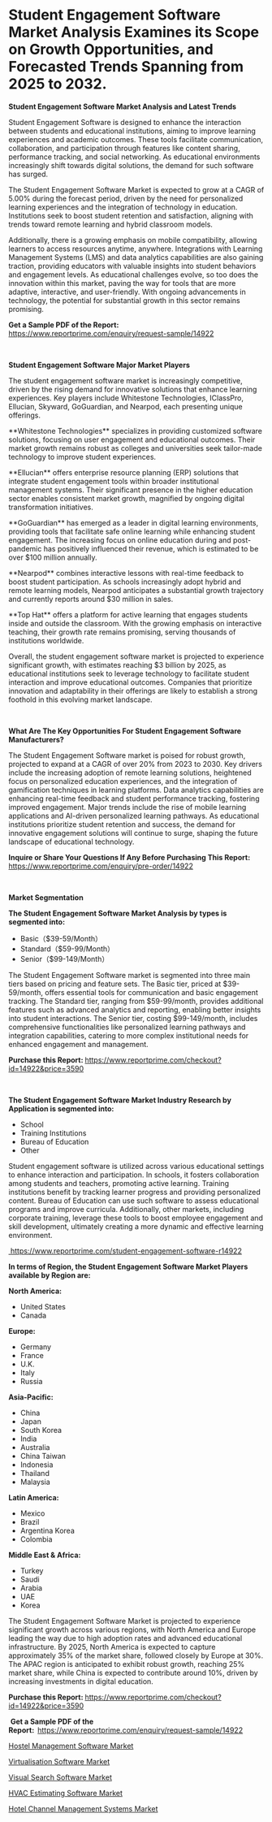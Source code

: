 <p><h1>Student Engagement Software Market Analysis Examines its Scope on Growth Opportunities, and Forecasted Trends Spanning from 2025 to 2032.</h1></p><p><strong>Student Engagement Software Market Analysis and Latest Trends</strong></p>
<p><p>Student Engagement Software is designed to enhance the interaction between students and educational institutions, aiming to improve learning experiences and academic outcomes. These tools facilitate communication, collaboration, and participation through features like content sharing, performance tracking, and social networking. As educational environments increasingly shift towards digital solutions, the demand for such software has surged.</p><p>The Student Engagement Software Market is expected to grow at a CAGR of 5.00% during the forecast period, driven by the need for personalized learning experiences and the integration of technology in education. Institutions seek to boost student retention and satisfaction, aligning with trends toward remote learning and hybrid classroom models. </p><p>Additionally, there is a growing emphasis on mobile compatibility, allowing learners to access resources anytime, anywhere. Integrations with Learning Management Systems (LMS) and data analytics capabilities are also gaining traction, providing educators with valuable insights into student behaviors and engagement levels. As educational challenges evolve, so too does the innovation within this market, paving the way for tools that are more adaptive, interactive, and user-friendly. With ongoing advancements in technology, the potential for substantial growth in this sector remains promising.</p></p>
<p><strong>Get a Sample PDF of the Report:&nbsp;</strong> <a href="https://www.reportprime.com/enquiry/request-sample/14922?utm_campaign=1832&utm_medium=2&utm_source=Github&utm_content=ia&utm_term=20032025&utm_id=student-engagement-software">https://www.reportprime.com/enquiry/request-sample/14922</a></p>
<p>&nbsp;</p>
<p><strong>Student Engagement Software Major Market Players</strong></p>
<p><p>The student engagement software market is increasingly competitive, driven by the rising demand for innovative solutions that enhance learning experiences. Key players include Whitestone Technologies, IClassPro, Ellucian, Skyward, GoGuardian, and Nearpod, each presenting unique offerings.</p><p>**Whitestone Technologies** specializes in providing customized software solutions, focusing on user engagement and educational outcomes. Their market growth remains robust as colleges and universities seek tailor-made technology to improve student experiences.</p><p>**Ellucian** offers enterprise resource planning (ERP) solutions that integrate student engagement tools within broader institutional management systems. Their significant presence in the higher education sector enables consistent market growth, magnified by ongoing digital transformation initiatives.</p><p>**GoGuardian** has emerged as a leader in digital learning environments, providing tools that facilitate safe online learning while enhancing student engagement. The increasing focus on online education during and post-pandemic has positively influenced their revenue, which is estimated to be over $100 million annually.</p><p>**Nearpod** combines interactive lessons with real-time feedback to boost student participation. As schools increasingly adopt hybrid and remote learning models, Nearpod anticipates a substantial growth trajectory and currently reports around $30 million in sales.</p><p>**Top Hat** offers a platform for active learning that engages students inside and outside the classroom. With the growing emphasis on interactive teaching, their growth rate remains promising, serving thousands of institutions worldwide.</p><p>Overall, the student engagement software market is projected to experience significant growth, with estimates reaching $3 billion by 2025, as educational institutions seek to leverage technology to facilitate student interaction and improve educational outcomes. Companies that prioritize innovation and adaptability in their offerings are likely to establish a strong foothold in this evolving market landscape.</p></p>
<p>&nbsp;</p>
<p><strong>What Are The Key Opportunities For Student Engagement Software Manufacturers?</strong></p>
<p><p>The Student Engagement Software market is poised for robust growth, projected to expand at a CAGR of over 20% from 2023 to 2030. Key drivers include the increasing adoption of remote learning solutions, heightened focus on personalized education experiences, and the integration of gamification techniques in learning platforms. Data analytics capabilities are enhancing real-time feedback and student performance tracking, fostering improved engagement. Major trends include the rise of mobile learning applications and AI-driven personalized learning pathways. As educational institutions prioritize student retention and success, the demand for innovative engagement solutions will continue to surge, shaping the future landscape of educational technology.</p></p>
<p><strong>Inquire or Share Your Questions If Any Before Purchasing This Report:</strong> <a href="https://www.reportprime.com/enquiry/pre-order/14922?utm_campaign=1832&utm_medium=2&utm_source=Github&utm_content=ia&utm_term=20032025&utm_id=student-engagement-software">https://www.reportprime.com/enquiry/pre-order/14922</a></p>
<p>&nbsp;</p>
<p><strong>Market Segmentation</strong></p>
<p><strong>The Student Engagement Software Market Analysis by types is segmented into:</strong></p>
<p><ul><li>Basic（$39-59/Month）</li><li>Standard（$59-99/Month）</li><li>Senior（$99-149/Month）</li></ul></p>
<p><p>The Student Engagement Software market is segmented into three main tiers based on pricing and feature sets. The Basic tier, priced at $39-59/month, offers essential tools for communication and basic engagement tracking. The Standard tier, ranging from $59-99/month, provides additional features such as advanced analytics and reporting, enabling better insights into student interactions. The Senior tier, costing $99-149/month, includes comprehensive functionalities like personalized learning pathways and integration capabilities, catering to more complex institutional needs for enhanced engagement and management.</p></p>
<p><strong>Purchase this Report:&nbsp;</strong><a href="https://www.reportprime.com/checkout?id=14922&price=3590&utm_campaign=1832&utm_medium=2&utm_source=Github&utm_content=ia&utm_term=20032025&utm_id=student-engagement-software">https://www.reportprime.com/checkout?id=14922&price=3590</a></p>
<p>&nbsp;</p>
<p><strong>The Student Engagement Software Market Industry Research by Application is segmented into:</strong></p>
<p><ul><li>School</li><li>Training Institutions</li><li>Bureau of Education</li><li>Other</li></ul></p>
<p><p>Student engagement software is utilized across various educational settings to enhance interaction and participation. In schools, it fosters collaboration among students and teachers, promoting active learning. Training institutions benefit by tracking learner progress and providing personalized content. Bureau of Education can use such software to assess educational programs and improve curricula. Additionally, other markets, including corporate training, leverage these tools to boost employee engagement and skill development, ultimately creating a more dynamic and effective learning environment.</p></p>
<p><a href="https://www.reportprime.com/student-engagement-software-r14922?utm_campaign=1832&utm_medium=2&utm_source=Github&utm_content=ia&utm_term=20032025&utm_id=student-engagement-software">&nbsp;https://www.reportprime.com/student-engagement-software-r14922</a></p>
<p><strong>In terms of Region, the Student Engagement Software Market Players available by Region are:</strong></p>
<p>
    <p> <strong> North America: </strong>
        <ul>
            <li>United States</li>
            <li>Canada</li>
        </ul>
        </p> 
    <p> <strong> Europe: </strong>
        <ul>
            <li>Germany</li>
            <li>France</li>
            <li>U.K.</li>
            <li>Italy</li>
            <li>Russia</li>
        </ul>
        </p> 
    <p> <strong> Asia-Pacific: </strong>
        <ul>
            <li>China</li>
            <li>Japan</li>
            <li>South Korea</li>
            <li>India</li>
            <li>Australia</li>
            <li>China Taiwan</li>
            <li>Indonesia</li>
            <li>Thailand</li>
            <li>Malaysia</li>
        </ul>
        </p> 
    <p> <strong> Latin America: </strong>
        <ul>
            <li>Mexico</li>
            <li>Brazil</li>
            <li>Argentina Korea</li>
            <li>Colombia</li>
        </ul>
        </p> 
    <p> <strong> Middle East & Africa: </strong>
        <ul>
            <li>Turkey</li>
            <li>Saudi</li>
            <li>Arabia</li>
            <li>UAE</li>
            <li>Korea</li>
        </ul>
    </p>
    </p>
<p><p>The Student Engagement Software Market is projected to experience significant growth across various regions, with North America and Europe leading the way due to high adoption rates and advanced educational infrastructure. By 2025, North America is expected to capture approximately 35% of the market share, followed closely by Europe at 30%. The APAC region is anticipated to exhibit robust growth, reaching 25% market share, while China is expected to contribute around 10%, driven by increasing investments in digital education.</p></p>
<p><strong>Purchase this Report: </strong><a href="https://www.reportprime.com/checkout?id=14922&price=3590&utm_campaign=1832&utm_medium=2&utm_source=Github&utm_content=ia&utm_term=20032025&utm_id=student-engagement-software">https://www.reportprime.com/checkout?id=14922&price=3590</a></p>
<p>&nbsp;<strong>Get a Sample PDF of the Report:&nbsp;&nbsp;</strong><a href="https://www.reportprime.com/enquiry/request-sample/14922?utm_campaign=1832&utm_medium=2&utm_source=Github&utm_content=ia&utm_term=20032025&utm_id=student-engagement-software">https://www.reportprime.com/enquiry/request-sample/14922</a></p>
<p><strong></strong></p>
<p><p><a href="https://github.com/muskoaizahfi/Market-Research-Report-List-1/blob/main/hostel-management-software-market.md?utm_campaign=1832&utm_medium=2&utm_source=Github&utm_content=ia&utm_term=20032025&utm_id=student-engagement-software">Hostel Management Software Market</a></p><p><a href="https://github.com/motosyuliq/Market-Research-Report-List-1/blob/main/virtualisation-software-market.md?utm_campaign=1832&utm_medium=2&utm_source=Github&utm_content=ia&utm_term=20032025&utm_id=student-engagement-software">Virtualisation Software Market</a></p><p><a href="https://github.com/ryantindyaiz/Market-Research-Report-List-1/blob/main/visual-search-software-market.md?utm_campaign=1832&utm_medium=2&utm_source=Github&utm_content=ia&utm_term=20032025&utm_id=student-engagement-software">Visual Search Software Market</a></p><p><a href="https://github.com/spehnluenaru/Market-Research-Report-List-1/blob/main/hvac-estimating-software-market.md?utm_campaign=1832&utm_medium=2&utm_source=Github&utm_content=ia&utm_term=20032025&utm_id=student-engagement-software">HVAC Estimating Software Market</a></p><p><a href="https://github.com/thapabylers2/Market-Research-Report-List-1/blob/main/hotel-channel-management-systems-market.md?utm_campaign=1832&utm_medium=2&utm_source=Github&utm_content=ia&utm_term=20032025&utm_id=student-engagement-software">Hotel Channel Management Systems Market</a></p></p>